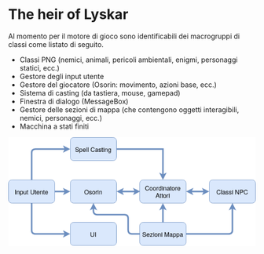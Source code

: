 # The heir of Lyskar

Al momento per il motore di gioco sono identificabili dei macrogruppi di classi come listato di seguito.
- Classi PNG (nemici, animali, pericoli ambientali, enigmi, personaggi statici, ecc.)
- Gestore degli input utente
- Gestore del giocatore (Osorin: movimento, azioni base, ecc.)
- Sistema di casting (da tastiera, mouse, gamepad)
- Finestra di dialogo (MessageBox)
- Gestore delle sezioni di mappa (che contengono oggetti interagibili, nemici, personaggi, ecc.)
- Macchina a stati finiti

<img src="LyskarEngineDiagram.png" alt="Diagramma dell'architettura"/>